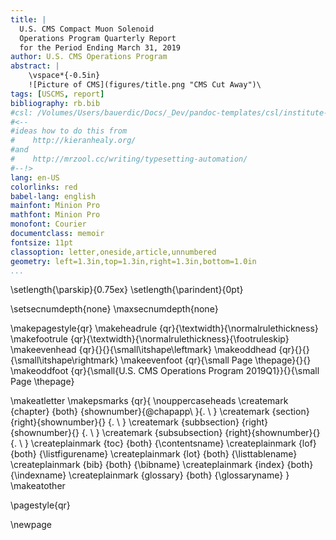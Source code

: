 ```yaml
---
title: |
  U.S. CMS Compact Muon Solenoid
  Operations Program Quarterly Report
  for the Period Ending March 31, 2019
author: U.S. CMS Operations Program
abstract: |
    \vspace*{-0.5in}
    ![Picture of CMS](figures/title.png "CMS Cut Away")\ 
tags: [USCMS, report]
bibliography: rb.bib
#csl: /Volumes/Users/bauerdic/Docs/_Dev/pandoc-templates/csl/institute-of-physics-numeric.csl
#<--
#ideas how to do this from
#    http://kieranhealy.org/
#and
#    http://mrzool.cc/writing/typesetting-automation/
#--!>
lang: en-US
colorlinks: red
babel-lang: english
mainfont: Minion Pro
mathfont: Minion Pro
monofont: Courier
documentclass: memoir
fontsize: 11pt
classoption: letter,oneside,article,unnumbered
geometry: left=1.3in,top=1.3in,right=1.3in,bottom=1.0in
...
```

\setlength{\parskip}{0.75ex}
\setlength{\parindent}{0pt}

\setsecnumdepth{none}
\maxsecnumdepth{none}


\makepagestyle{qr}
\makeheadrule {qr}{\textwidth}{\normalrulethickness}
\makefootrule {qr}{\textwidth}{\normalrulethickness}{\footruleskip}
\makeevenhead {qr}{}{}{\small\itshape\leftmark}
\makeoddhead  {qr}{}{}{\small\itshape\rightmark}
\makeevenfoot {qr}{\small Page \thepage}{}{}
\makeoddfoot  {qr}{\small{U.S. CMS Operations Program 2019Q1}}{}{\small Page \thepage}


\makeatletter
\makepsmarks  {qr}{
    \nouppercaseheads
    \createmark {chapter} {both} {shownumber}{\@chapapp\ }{. \ }
    \createmark {section}       {right}{shownumber}{} {. \ }
    \createmark {subbsection}   {right}{shownumber}{} {. \ }
    \createmark {subsubsection} {right}{shownumber}{} {. \ }
    \createplainmark {toc}      {both} {\contentsname}
    \createplainmark {lof}      {both} {\listfigurename}
    \createplainmark {lot}      {both} {\listtablename}
    \createplainmark {bib}      {both} {\bibname}
    \createplainmark {index}    {both} {\indexname}
    \createplainmark {glossary} {both} {\glossaryname}
}
\makeatother

\pagestyle{qr}

\newpage
